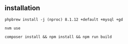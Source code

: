 ## installation
`phpbrew install -j (nproc) 8.1.12 +default +mysql +gd`

`nvm use`

`composer install && npm install && npm run build`